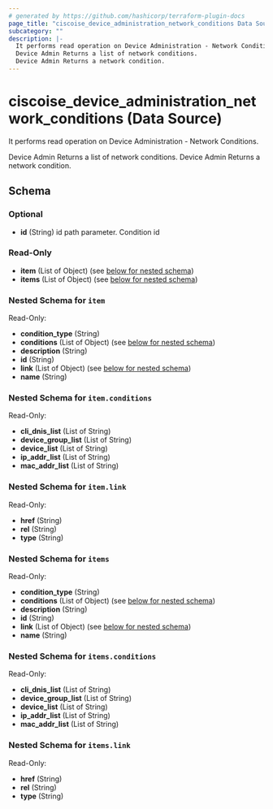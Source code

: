 ```yaml
---
# generated by https://github.com/hashicorp/terraform-plugin-docs
page_title: "ciscoise_device_administration_network_conditions Data Source - terraform-provider-ciscoise"
subcategory: ""
description: |-
  It performs read operation on Device Administration - Network Conditions.
  Device Admin Returns a list of network conditions.
  Device Admin Returns a network condition.
---
```


# ciscoise_device_administration_network_conditions (Data Source)

It performs read operation on Device Administration - Network Conditions.

Device Admin Returns a list of network conditions.
Device Admin Returns a network condition.



<!-- schema generated by tfplugindocs -->
## Schema

### Optional

- **id** (String) id path parameter. Condition id

### Read-Only

- **item** (List of Object) (see [below for nested schema](#nestedatt--item))
- **items** (List of Object) (see [below for nested schema](#nestedatt--items))

<a id="nestedatt--item"></a>
### Nested Schema for `item`

Read-Only:

- **condition_type** (String)
- **conditions** (List of Object) (see [below for nested schema](#nestedobjatt--item--conditions))
- **description** (String)
- **id** (String)
- **link** (List of Object) (see [below for nested schema](#nestedobjatt--item--link))
- **name** (String)

<a id="nestedobjatt--item--conditions"></a>
### Nested Schema for `item.conditions`

Read-Only:

- **cli_dnis_list** (List of String)
- **device_group_list** (List of String)
- **device_list** (List of String)
- **ip_addr_list** (List of String)
- **mac_addr_list** (List of String)


<a id="nestedobjatt--item--link"></a>
### Nested Schema for `item.link`

Read-Only:

- **href** (String)
- **rel** (String)
- **type** (String)



<a id="nestedatt--items"></a>
### Nested Schema for `items`

Read-Only:

- **condition_type** (String)
- **conditions** (List of Object) (see [below for nested schema](#nestedobjatt--items--conditions))
- **description** (String)
- **id** (String)
- **link** (List of Object) (see [below for nested schema](#nestedobjatt--items--link))
- **name** (String)

<a id="nestedobjatt--items--conditions"></a>
### Nested Schema for `items.conditions`

Read-Only:

- **cli_dnis_list** (List of String)
- **device_group_list** (List of String)
- **device_list** (List of String)
- **ip_addr_list** (List of String)
- **mac_addr_list** (List of String)


<a id="nestedobjatt--items--link"></a>
### Nested Schema for `items.link`

Read-Only:

- **href** (String)
- **rel** (String)
- **type** (String)


